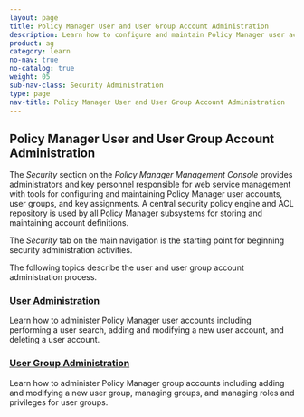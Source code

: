 ```yaml
---
layout: page
title: Policy Manager User and User Group Account Administration
description: Learn how to configure and maintain Policy Manager user accounts, user groups, and key assignments.
product: ag
category: learn
no-nav: true
no-catalog: true
weight: 05
sub-nav-class: Security Administration
type: page
nav-title: Policy Manager User and User Group Account Administration
---
```


## Policy Manager User and User Group Account Administration

The *Security* section on the *Policy Manager Management Console* provides administrators and key personnel responsible for web service management with tools for configuring and maintaining Policy Manager user accounts, user groups, and key assignments. A central security policy engine and ACL repository is used by all Policy Manager subsystems for storing and maintaining account definitions. 

The *Security* tab on the main navigation is the starting point for beginning security administration activities. 

The following topics describe the user and user group account administration process. 

### [User Administration](user_administration.html)

Learn how to administer Policy Manager user accounts including performing a user search, adding and modifying a new user account, and deleting a user account.

<div class = "divider1"></div>

### [User Group Administration](user_group_administration.html)

Learn how to administer Policy Manager group accounts including adding and modifying a new user group, managing groups, and managing roles and privileges for user groups.

<div class = "divider1"></div>

